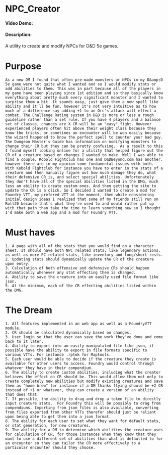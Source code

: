 # NPC_Creator
#### Video Demo:  <URL HERE>
#### Description:
A utility to create and modify NPCs for D&amp;D 5e games.
  
# Purpose
    As a new DM I found that often pre-made monsters or NPCs in my D&amp;D 5e game were not quite what I wanted and so I would modify stats or add abilities to them. This was in part because all of the players in my game have been playing since 1st edition and so they basically know everything about pretty much every significant monster and I wanted to surprise them a bit. It sounds easy, just give them a new spell like ability and it'll be fun, however it's not very intuitive as to how much of a difference say adding +1 to an Orc's attack will effect a combat. The Challenge Rating system in D&D is more or less a rough guideline rather than a set rule. If you have 4 players and a balance set of classes, chances are X CR will be an "easy" fight. However experienced players often hit above their weight class because they know the tricks, or sometimes an encounter will be won easily because the wizard happened to know the perfect spell to counter your bad guy. The Dungeon Master's Guide has information on modifying monsters to change their CR but they can be pretty confusing.  As a result to this I found myself looking online for a utility that helped figure out the CR of a creature based on changes I wanted to make. Well I was able to find a couple, Kobold Fightclub has one and D&DBeyond.com has another, however there are in my opinion some fundamental issues with both. With Kobold Fightclub for instance you have to enter in the stats of a creature and then manually figure out how much damage they do, what their defensive CR is, and select special abilities. Unfortunately they don't have all of the special abilities listed in the DMG, much less an ability to create custom ones. And then getting the site to update the CR is a click. So I decided I wanted to create a mod for Foundry VTT, my prefered VTT at the moment, then while considering initial design ideas I realized that some of my friends still run on Roll20 because that's what they're used to and would rather put up with that pain than take the time to learn something new so I thought I'd make both a web app and a mod for Foundry VTT. 

# Must haves
    1. A page with all of the stats that you would find on a character sheet. It should have both NPC related stats, like legendary actions, as well as more PC related stats, like inventory and long/short rests. 
    2. Updating stats should dynamically update the CR of the creature upon entry.
    3. Calculation of both offensive and defensive CRs should happen automatically whenever any stat effecting them is changed.
    4. Ability to save the creature into an easily used file format like json.
    5. At the minimum, each of the CR effecting abilities listed within the DMG.

# The Dream
    1. All features implemented in an web app as well as a FoundryVTT module. 
    2. CR should be calculated dynamically based on changes. 
    3. User login so that the user can save the work they've done and come back to it later.
    4. Ability to export into an easily manipulated file like json, if possible have the ability to export in file formats specific to various VTTs. For instance .rptok for Maptools.
    5. Each user would be able to decide if the creature they create is available for other users to access. Foundry would control through whatever they have in their compendium. 
    6. The ability to create custom abilities, including what the creator believes the effect on CR should be. This would allow them not only to create completely new abilities but modify existing creatures and save them as "home brew" for instance if a DM thinks flying should be +2 CR instead of +1 or whatever, they can create a version of an ability that does that. 
    7. If possible, the ability to drag and drop a token file to directly input creature stats.  For Foundry this will be possibly to drag from compendiums. Importing from json files is also available, converting from files exported from other VTTs therefor should just be reliant upon being able to get them into a json format. 
    8. The ability for each user to set what they want for default stats, or stat generation, for new creatures. 
    9. The ability for a DM to determine which abilities the creature uses for calculation of CR, for those instances when they know that they want to use a different set of abilities than what is defaulted to for an encounter so they can tailor the CR more effectively to a particular encounter should they choose. 






